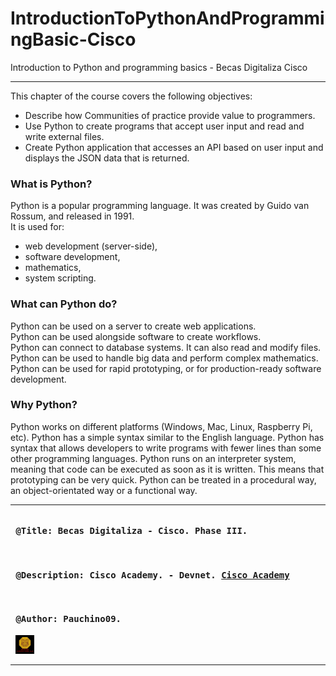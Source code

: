 # IntroductionToPythonAndProgrammingBasic-Cisco
Introduction to Python and programming basics - Becas Digitaliza Cisco
<hr>
This chapter of the course covers the following objectives: 
<ul>
  <li>
    Describe how Communities of practice provide value to programmers.
  </li>
  <li>
    Use Python to create programs that accept user input and read and write external files.  
  </li>
  <li>
    Create Python application that accesses an API based on user input and displays the JSON data that is returned.
  </li>
 </ul>

<h3>What is Python?</h3>
<p>
Python is a popular programming language. It was created by Guido van Rossum, and released in 1991. <br>
It is used for:
</p>
<ul>
    <li>web development (server-side),</li>
    <li>software development,</li>
    <li>mathematics,</li>
    <li>system scripting.</li>
</ul>
<h3>What can Python do?</h3>
<p>
   Python can be used on a server to create web applications. <br>
   Python can be used alongside software to create workflows. <br>
   Python can connect to database systems. It can also read and modify files. <br>
   Python can be used to handle big data and perform complex mathematics. <br>
   Python can be used for rapid prototyping, or for production-ready software development. <br>
<p>
<h3>Why Python?</h3>
<p>
    Python works on different platforms (Windows, Mac, Linux, Raspberry Pi, etc).
    Python has a simple syntax similar to the English language.
    Python has syntax that allows developers to write programs with fewer lines than some other programming languages.
    Python runs on an interpreter system, meaning that code can be executed as soon as it is written. This means that prototyping can be very quick.
    Python can be treated in a procedural way, an object-orientated way or a functional way.
</p>

 <hr>
 <pre>
<h4> @Title: Becas Digitaliza - Cisco. Phase III. </h4>
<h4> @Description: Cisco Academy. - Devnet. <a href="https://www.netacad.com/portal/learning" target="_blank">Cisco Academy</a> </h4>
<h4> @Author: Pauchino09. </h4> <img width="30" height="30"  src="images/logo.jpg">
</pre>
<hr>
